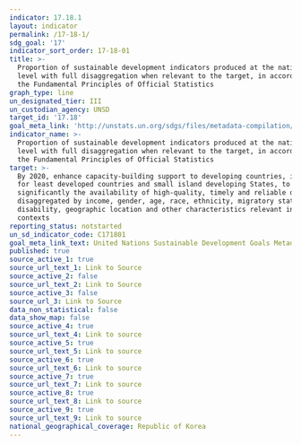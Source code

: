 ```yaml
---
indicator: 17.18.1
layout: indicator
permalink: /17-18-1/
sdg_goal: '17'
indicator_sort_order: 17-18-01
title: >-
  Proportion of sustainable development indicators produced at the national
  level with full disaggregation when relevant to the target, in accordance with
  the Fundamental Principles of Official Statistics
graph_type: line
un_designated_tier: III
un_custodian_agency: UNSD
target_id: '17.18'
goal_meta_link: 'http://unstats.un.org/sdgs/files/metadata-compilation/Metadata-Goal-17.pdf'
indicator_name: >-
  Proportion of sustainable development indicators produced at the national
  level with full disaggregation when relevant to the target, in accordance with
  the Fundamental Principles of Official Statistics
target: >-
  By 2020, enhance capacity-building support to developing countries, including
  for least developed countries and small island developing States, to increase
  significantly the availability of high-quality, timely and reliable data
  disaggregated by income, gender, age, race, ethnicity, migratory status,
  disability, geographic location and other characteristics relevant in national
  contexts
reporting_status: notstarted
un_sd_indicator_code: C171801
goal_meta_link_text: United Nations Sustainable Development Goals Metadata (pdf 468kB)
published: true
source_active_1: true
source_url_text_1: Link to Source
source_active_2: false
source_url_text_2: Link to Source
source_active_3: false
source_url_3: Link to Source
data_non_statistical: false
data_show_map: false
source_active_4: true
source_url_text_4: Link to source
source_active_5: true
source_url_text_5: Link to source
source_active_6: true
source_url_text_6: Link to source
source_active_7: true
source_url_text_7: Link to source
source_active_8: true
source_url_text_8: Link to source
source_active_9: true
source_url_text_9: Link to source
national_geographical_coverage: Republic of Korea
---
```

